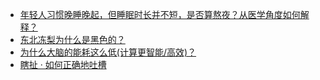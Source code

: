 + [年轻人习惯晚睡晚起，但睡眠时长并不短，是否算熬夜？从医学角度如何解释？](https://daily.zhihu.com/story/9781580)
+ [东北冻梨为什么是黑色的？](https://daily.zhihu.com/story/9781557)
+ [为什么大脑的能耗这么低(计算更智能/高效)？](https://daily.zhihu.com/story/9781564)
+ [瞎扯 · 如何正确地吐槽](https://daily.zhihu.com/story/9781572)
